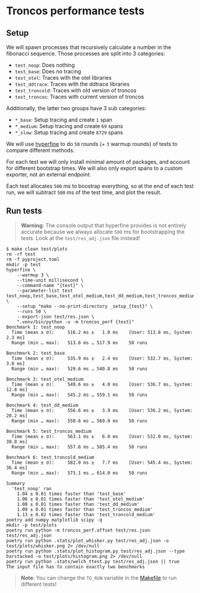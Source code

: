 <h1>Troncos performance tests</h1>

## Setup

We will spawn processes that recursively calculate a number in the fibonacci sequence. Those processes are split into 3 categories:

- `test_noop`: Does nothing
- `test_base`: Does no tracing
- `test_otel`: Traces with the otel libraries
- `test_ddtrace`: Traces with the ddtrace libraries
- `test_troncold`: Traces with old version of troncos
- `test_troncos`: Traces with current version of troncos

Additionally, the latter two groups have 3 sub categories:

- `*_base`: Setup tracing and create `1` span
- `*_medium`: Setup tracing and create `69` spans
- `*_slow`: Setup tracing and create `8729` spans

We will use [hyperfine](https://github.com/sharkdp/hyperfine) to do `50` rounds (+ `3` warmup rounds) of tests to compare different methods.

For each test we will only install minimal amount of packages, and account for different bootstrap times. We will also only export spans to a custom exporter, not an external endpoint.

Each test allocates `500` ms to boostrap everything, so at the end of each test run, we will subtract `500` ms of the test time, and plot the result.

## Run tests

> **Warning**: The console output that hyperfine provides is not entirely accurate because we always allocate `500` ms for bootstrapping the tests. Look at the `test/res_adj.json` file instead!

```console
$ make clean test/plots
rm -rf test
rm -f pyproject.toml
mkdir -p test
hyperfine \
	--warmup 3 \
	--time-unit millisecond \
	--command-name "{test}" \
	--parameter-list test test_noop,test_base,test_otel_medium,test_dd_medium,test_troncos_medium,test_troncold_medium \
	--setup "make --no-print-directory _setup_{test}" \
	--runs 50 \
	--export-json test/res.json \
	".venv/bin/python -u -m troncos_perf {test}"
Benchmark 1: test_noop
  Time (mean ± σ):     516.2 ms ±   1.0 ms    [User: 513.8 ms, System: 2.3 ms]
  Range (min … max):   513.6 ms … 517.9 ms    50 runs

Benchmark 2: test_base
  Time (mean ± σ):     535.9 ms ±   2.4 ms    [User: 532.7 ms, System: 3.0 ms]
  Range (min … max):   529.6 ms … 540.8 ms    50 runs

Benchmark 3: test_otel_medium
  Time (mean ± σ):     549.6 ms ±   4.0 ms    [User: 536.7 ms, System: 12.8 ms]
  Range (min … max):   545.2 ms … 559.1 ms    50 runs

Benchmark 4: test_dd_medium
  Time (mean ± σ):     556.6 ms ±   3.9 ms    [User: 536.2 ms, System: 20.2 ms]
  Range (min … max):   550.6 ms … 569.0 ms    50 runs

Benchmark 5: test_troncos_medium
  Time (mean ± σ):     563.1 ms ±   6.0 ms    [User: 532.0 ms, System: 30.8 ms]
  Range (min … max):   557.6 ms … 585.4 ms    50 runs

Benchmark 6: test_troncold_medium
  Time (mean ± σ):     582.0 ms ±   7.7 ms    [User: 545.4 ms, System: 36.4 ms]
  Range (min … max):   573.1 ms … 614.0 ms    50 runs

Summary
  'test_noop' ran
    1.04 ± 0.01 times faster than 'test_base'
    1.06 ± 0.01 times faster than 'test_otel_medium'
    1.08 ± 0.01 times faster than 'test_dd_medium'
    1.09 ± 0.01 times faster than 'test_troncos_medium'
    1.13 ± 0.02 times faster than 'test_troncold_medium'
poetry add numpy matplotlib scipy -q
mkdir -p test/plots
poetry run python -m troncos_perf.offset test/res.json test/res_adj.json
poetry run python .stats/plot_whisker.py test/res_adj.json -o test/plots/whisker.png 2> /dev/null
poetry run python .stats/plot_histogram.py test/res_adj.json --type barstacked -o test/plots/histogram.png 2> /dev/null
poetry run python .stats/welch_ttest.py test/res_adj.json || true
The input file has to contain exactly two benchmarks
```

> **Note**: You can change the `TO_RUN` variable in the [Makefile](./Makefile) to run different tests!

